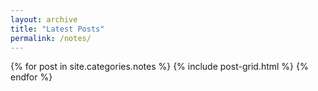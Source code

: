 ```yaml
---
layout: archive
title: "Latest Posts"
permalink: /notes/
---
```


<div class="tiles">
{% for post in site.categories.notes %}
	{% include post-grid.html %}
{% endfor %}
</div><!-- /.tiles -->
